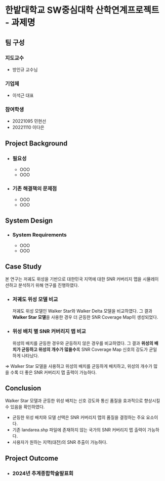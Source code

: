 # 한밭대학교 SW중심대학 산학연계프로젝트 - 과제명

## **팀 구성**
### 지도교수
 - 방인규 교수님

### 기업체 
 - 이석근 대표

### 참여학생
 - 20221095 민현선 
 - 20221110 이다은

## Project Background
- ### 필요성
  - OOO
  - OOO
- ### 기존 해결책의 문제점
  - OOO
  - OOO
  
## System Design
  - ### System Requirements
    - OOO
    - OOO
    
## Case Study
본 연구는 저궤도 위성을 기반으로 대한민국 지역에 대한 SNR 커버리지 맵을 시뮬레이션하고 분석하기 위해 연구를 진행하였다. 
  - ### 저궤도 위성 모델 비교
    저궤도 위성 모델인 Walker Star와 Walker Delta 모델을 비교하였다.
    그 결과 **Walker Star 모델**을 사용한 경우 더 균등한 SNR Coverage Map이 생성되었다.
  - ### 위성 배치 별 SNR 커버리지 맵 비교
    위성의 배치를 균등한 경우와 균등하지 않은 경우를 비교하였다.
    그 결과 **위성의 배치가 균등하고 위성의 개수가 많을수**록 SNR Coverage Map 신호의 강도가 균일하게 나타났다.

=> Walker Star 모델을 사용하고 위성의 배치를 균등하게 배치하고, 위성의 개수가 많을 수록 더 좋은 SNR 커버리지 맵 출력이 가능하다. 
  
## Conclusion
Walker Star 모델과 균등한 위성 배치는 신호 강도와 통신 품질을 효과적으로 향상시킬 수 있음을 확인하였다. 
  -  균등한 위성 배치와 모델 선택은 SNR 커버리지 맵의 품질을 결정하는 주요 요소이다.
  -  기존 landarea.shp 파일에 존재하지 않는 국가의 SNR 커버리지 맵 출력이 가능하다.
  -  사용자가 원하는 지역(대전)의 SNR 추출이 가능하다.
  
## Project Outcome
- ### 2024년 추계종합학술발표회  

